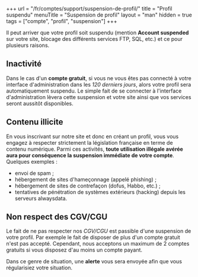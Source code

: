 +++
url = "/fr/comptes/support/suspension-de-profil/"
title = "Profil suspendu"
menuTitle = "Suspension de profil"
layout = "man"
hidden = true
tags = ["compte", "profil", "suspension"]
+++

Il peut arriver que votre profil soit suspendu (mention **Account suspended** sur votre site, blocage des différents services FTP, SQL, etc.) et ce pour plusieurs raisons.

## Inactivité
Dans le cas d'un **compte gratuit**, si vous ne vous êtes pas connecté à votre interface d'administration dans les _120 derniers jours_, alors votre profil sera automatiquement suspendu. Le simple fait de se connecter à l'interface d'administration lèvera cette suspension et votre site ainsi que vos services seront aussitôt disponibles.

## Contenu illicite
En vous inscrivant sur notre site et donc en créant un profil, vous vous engagez à respecter strictement la législation française en terme de contenu numérique. Parmi ces activités, **toute utilisation illégale avérée aura pour conséquence la suspension immédiate de votre compte**. Quelques exemples :

- envoi de spam ;
- hébergement de sites d'hameçonnage (appelé phishing) ;
- hébergement de sites de contrefaçon (dofus, Habbo, etc.) ;
- tentatives de pénétration de systèmes extérieurs (hacking) depuis les serveurs alwaysdata.


## Non respect des CGV/CGU
Le fait de ne pas respecter nos _CGV/CGU_ est passible d'une suspension de votre profil. Par exemple le fait de disposer de plus d'un compte gratuit n'est pas accepté. Cependant, nous acceptons un maximum de 2 comptes gratuits si vous disposez d'au moins un compte payant.

Dans ce genre de situation, une **alerte** vous sera envoyée afin que vous régularisiez votre situation.


